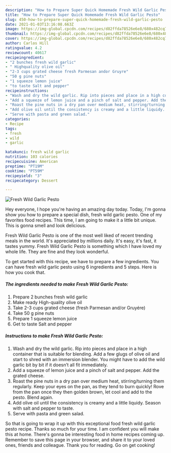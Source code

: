 ```yaml
---
description: "How to Prepare Super Quick Homemade Fresh Wild Garlic Pesto"
title: "How to Prepare Super Quick Homemade Fresh Wild Garlic Pesto"
slug: 450-how-to-prepare-super-quick-homemade-fresh-wild-garlic-pesto
date: 2021-01-03T13:16:08.663Z
image: https://img-global.cpcdn.com/recipes/d82ffda78526e6e8/680x482cq70/fresh-wild-garlic-pesto-recipe-main-photo.jpg
thumbnail: https://img-global.cpcdn.com/recipes/d82ffda78526e6e8/680x482cq70/fresh-wild-garlic-pesto-recipe-main-photo.jpg
cover: https://img-global.cpcdn.com/recipes/d82ffda78526e6e8/680x482cq70/fresh-wild-garlic-pesto-recipe-main-photo.jpg
author: Carlos Hill
ratingvalue: 4.2
reviewcount: 40617
recipeingredient:
- "2 bunches fresh wild garlic"
- " Highquality olive oil"
- "2-3 cups grated cheese fresh Parmesan andor Gruyre"
- "50 g pine nuts"
- "1 squeeze lemon juice"
- "to taste Salt and pepper"
recipeinstructions:
- "Wash and dry the wild garlic. Rip into pieces and place in a high container that is suitable for blending. Add a few glugs of olive oil and start to shred with an immersion blender. You might have to add the wild garlic bit by bit if it doesn’t all fit immediately."
- "Add a squeeze of lemon juice and a pinch of salt and pepper. Add the grated cheese."
- "Roast the pine nuts in a dry pan over medium heat, stirring/turning them regularly. Keep your eyes on the pan, as they tend to burn quickly! Rove from the pan once they then golden brown, let cool and add to the pesto. Blend again."
- "Add olive oil until the consistency is creamy and a little liquidy. Season with salt and pepper to taste."
- "Serve with pasta and green salad."
categories:
- Recipe
tags:
- fresh
- wild
- garlic

katakunci: fresh wild garlic 
nutrition: 103 calories
recipecuisine: American
preptime: "PT19M"
cooktime: "PT59M"
recipeyield: "3"
recipecategory: Dessert

---
```



![Fresh Wild Garlic Pesto](https://img-global.cpcdn.com/recipes/d82ffda78526e6e8/680x482cq70/fresh-wild-garlic-pesto-recipe-main-photo.jpg)

Hey everyone, I hope you're having an amazing day today. Today, I'm gonna show you how to prepare a special dish, fresh wild garlic pesto. One of my favorites food recipes. This time, I am going to make it a little bit unique. This is gonna smell and look delicious.

Fresh Wild Garlic Pesto is one of the most well liked of recent trending meals in the world. It's appreciated by millions daily. It's easy, it's fast, it tastes yummy. Fresh Wild Garlic Pesto is something which I have loved my whole life. They are fine and they look wonderful.




To get started with this recipe, we have to prepare a few ingredients. You can have fresh wild garlic pesto using 6 ingredients and 5 steps. Here is how you cook that.

<!--inarticleads1-->

##### The ingredients needed to make Fresh Wild Garlic Pesto:

1. Prepare 2 bunches fresh wild garlic
1. Make ready  High-quality olive oil
1. Take 2-3 cups grated cheese (fresh Parmesan and/or Gruyére)
1. Take 50 g pine nuts
1. Prepare 1 squeeze lemon juice
1. Get to taste Salt and pepper




<!--inarticleads2-->

##### Instructions to make Fresh Wild Garlic Pesto:

1. Wash and dry the wild garlic. Rip into pieces and place in a high container that is suitable for blending. Add a few glugs of olive oil and start to shred with an immersion blender. You might have to add the wild garlic bit by bit if it doesn’t all fit immediately.
1. Add a squeeze of lemon juice and a pinch of salt and pepper. Add the grated cheese.
1. Roast the pine nuts in a dry pan over medium heat, stirring/turning them regularly. Keep your eyes on the pan, as they tend to burn quickly! Rove from the pan once they then golden brown, let cool and add to the pesto. Blend again.
1. Add olive oil until the consistency is creamy and a little liquidy. Season with salt and pepper to taste.
1. Serve with pasta and green salad.




So that is going to wrap it up with this exceptional food fresh wild garlic pesto recipe. Thanks so much for your time. I am confident you will make this at home. There's gonna be interesting food in home recipes coming up. Remember to save this page in your browser, and share it to your loved ones, friends and colleague. Thank you for reading. Go on get cooking!
